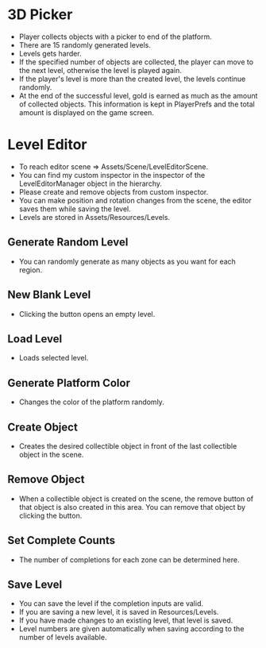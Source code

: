 # 3D Picker

- Player collects objects with a picker to end of the platform.
- There are 15 randomly generated levels.
- Levels gets harder.
- If the specified number of objects are collected, the player can move to the next level, otherwise the level is played again.
- If the player's level is more than the created level, the levels continue randomly.
- At the end of the successful level, gold is earned as much as the amount of collected objects. This information is kept in PlayerPrefs and the total amount is displayed on the game screen.


# Level Editor

- To reach editor scene => Assets/Scene/LevelEditorScene.
- You can find my custom inspector in the inspector of the LevelEditorManager object in the hierarchy.
- Please create and remove objects from custom inspector.
- You can make position and rotation changes from the scene, the editor saves them while saving the level.
- Levels are stored in Assets/Resources/Levels.

## Generate Random Level

- You can randomly generate as many objects as you want for each region.

## New Blank Level

- Clicking the button opens an empty level.

## Load Level

- Loads selected level.

## Generate Platform Color

- Changes the color of the platform randomly.

## Create Object

- Creates the desired collectible object in front of the last collectible object in the scene.

## Remove Object

- When a collectible object is created on the scene, the remove button of that object is also created in this area. You can remove that object by clicking the button.

## Set Complete Counts

- The number of completions for each zone can be determined here.

## Save Level

- You can save the level if the completion inputs are valid.
- If you are saving a new level, it is saved in Resources/Levels.
- If you have made changes to an existing level, that level is saved.
- Level numbers are given automatically when saving according to the number of levels available.
